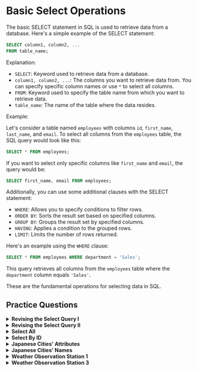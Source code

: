 #   Basic Select Operations
The basic SELECT statement in SQL is used to retrieve data from a database. Here's a simple example of the SELECT statement:

```sql
SELECT column1, column2, ...
FROM table_name;
```

Explanation:

- `SELECT`: Keyword used to retrieve data from a database.
- `column1, column2, ...`: The columns you want to retrieve data from. You can specify specific column names or use `*` to select all columns.
- `FROM`: Keyword used to specify the table name from which you want to retrieve data.
- `table_name`: The name of the table where the data resides.

Example:

Let's consider a table named `employees` with columns `id`, `first_name`, `last_name`, and `email`. To select all columns from the `employees` table, the SQL query would look like this:

```sql
SELECT * FROM employees;
```

If you want to select only specific columns like `first_name` and `email`, the query would be:

```sql
SELECT first_name, email FROM employees;
```

Additionally, you can use some additional clauses with the SELECT statement:

- `WHERE`: Allows you to specify conditions to filter rows.
- `ORDER BY`: Sorts the result set based on specified columns.
- `GROUP BY`: Groups the result set by specified columns.
- `HAVING`: Applies a condition to the grouped rows.
- `LIMIT`: Limits the number of rows returned.

Here's an example using the `WHERE` clause:

```sql
SELECT * FROM employees WHERE department = 'Sales';
```

This query retrieves all columns from the `employees` table where the `department` column equals `'Sales'`.

These are the fundamental operations for selecting data in SQL.

##   Practice Questions

<details>
<summary><b>Revising the Select Query I</b></summary>

+ <details>
    <summary><b>Questions</b></summary>

   Query all columns for all American cities in the CITY table with populations larger than 100000. The CountryCode for America is USA.
    The CITY table is described as follows: 

   <img src="./assets/Revising_the_Select_Query-I.jpg" alt="CITY Table" style="height:100%; width:60%">

   </details>
+ <details>
    <summary><b>Code</b></summary>
    
    ```sql
    SELECT * 
    FROM CITY 
    WHERE COUNTRYCODE = "USA" AND POPULATION > 100000
    ```
   </details>
</details>


<details>
<summary><b>Revising the Select Query II</b></summary>

+ <details>
    <summary><b>Questions</b></summary>

   Query the NAME field for all American cities in the CITY table with populations larger than 120000. The CountryCode for America is USA.
   The CITY table is described as follows:
   <img src="assets/Revising_the_Select_Query-I.jpg" alt="CITY Table" style="height:100%; width:60%">

   </details>
+ <details>
    <summary><b>Code</b></summary>
    
    ```sql
    SELECT * 
    FROM CITY 
    WHERE COUNTRYCODE="USA" AND POPULATION>1200000
    ```
   </details>
</details>


<details>
<summary><b>Select All</b></summary>

+ <details>
    <summary><b>Questions</b></summary>

   Query all columns (attributes) for every row in the CITY table. 
   The CITY table is described as follows:

   <img src="assets/Revising_the_Select_Query-I.jpg" alt="CITY Table" style="height:100%; width:60%">

   </details>
+ <details>
    <summary><b>Code</b></summary>
    
    ```sql
    SELECT * 
    FROM CITY
    ```
   </details>
</details>

<details>
<summary><b>Select By ID</b></summary>

+ <details>
    <summary><b>Questions</b></summary>

   Query all columns for a city in CITY with the ID 1661.
   The CITY table is described as follows:
   <img src="assets/Revising_the_Select_Query-I.jpg" alt="CITY Table" style="height:100%; width:60%">

   </details>
+ <details>
    <summary><b>Code</b></summary>
    
    ```sql
    SELECT * 
    FROM CITY 
    WHERE ID=1661
    ```
   </details>
</details>


<details>
<summary><b>Japanese Cities' Attributes</b></summary>

+ <details>
    <summary><b>Questions</b></summary>

   Query all attributes of every Japanese city in the CITY table. The COUNTRYCODE for Japan is JPN.
   The CITY table is described as follows:
   <img src="assets/Revising_the_Select_Query-I.jpg" alt="CITY Table" style="height:100%; width:60%">

   </details>
+ <details>
    <summary><b>Code</b></summary>
    
    ```sql
    SELECT * 
    FROM CITY 
    WHERE COUNTRYCODE = "JPN"
    ```
   </details>
</details>


<details>
<summary><b>Japanese Cities' Names</b></summary>

+ <details>
    <summary><b>Questions</b></summary>

   Query the names of all the Japanese cities in the CITY table. The COUNTRYCODE for Japan is JPN.
   The CITY table is described as follows:
   <img src="assets/Revising_the_Select_Query-I.jpg" alt="CITY Table" style="height:100%; width:60%">

   </details>
+ <details>
    <summary><b>Code</b></summary>
    
    ```sql
    SELECT NAME 
    FROM CITY 
    WHERE COUNTRYCODE = "JPN"
    ```
   </details>
</details>


<details>
<summary><b>Weather Observation Station 1</b></summary>

+ <details>
    <summary><b>Questions</b></summary>

   Query a list of CITY and STATE from the STATION table.The STATION table is described as follows:
   <img src="assets/Weather_Observation_Station-1.jpg" alt="STATION Table" style="height:100%; width:60%">
   where LAT_N is the northern latitude and LONG_W is the western longitude.

   </details>
+ <details>
    <summary><b>Code</b></summary>
    
    ```sql
    SELECT CITY, STATE 
    FROM STATION
    ```
   </details>
</details>


<details>
<summary><b>Weather Observation Station 3</b></summary>

+ <details>
    <summary><b>Questions</b></summary>

   Query a list of CITY names from STATION for cities that have an even ID number. Print the results in any order, but exclude duplicates from the answer.
   The STATION table is described as follows:
   <img src="assets/Weather_Observation_Station-1.jpg" alt="STATION Table" style="height:100%; width:60%">
   where LAT_N is the northern latitude and LONG_W is the western longitude.

   </details>
+ <details>
    <summary><b>Code</b></summary>
    
    ```sql

    ```
   </details>
</details>
